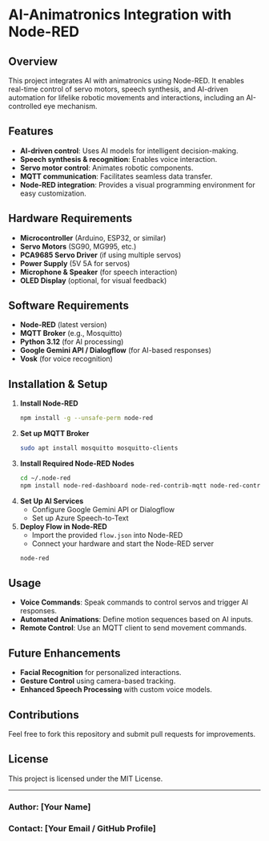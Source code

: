 # AI-Animatronics Integration with Node-RED

## Overview
This project integrates AI with animatronics using Node-RED. It enables real-time control of servo motors, speech synthesis, and AI-driven automation for lifelike robotic movements and interactions, including an AI-controlled eye mechanism.

## Features
- **AI-driven control**: Uses AI models for intelligent decision-making.
- **Speech synthesis & recognition**: Enables voice interaction.
- **Servo motor control**: Animates robotic components.
- **MQTT communication**: Facilitates seamless data transfer.
- **Node-RED integration**: Provides a visual programming environment for easy customization.

## Hardware Requirements
- **Microcontroller** (Arduino, ESP32, or similar)
- **Servo Motors** (SG90, MG995, etc.)
- **PCA9685 Servo Driver** (if using multiple servos)
- **Power Supply** (5V 5A for servos)
- **Microphone & Speaker** (for speech interaction)
- **OLED Display** (optional, for visual feedback)

## Software Requirements
- **Node-RED** (latest version)
- **MQTT Broker** (e.g., Mosquitto)
- **Python 3.12** (for AI processing)
- **Google Gemini API / Dialogflow** (for AI-based responses)
- **Vosk** (for voice recognition)

## Installation & Setup
1. **Install Node-RED**
   ```sh
   npm install -g --unsafe-perm node-red
   ```
2. **Set up MQTT Broker**
   ```sh
   sudo apt install mosquitto mosquitto-clients
   ```
3. **Install Required Node-RED Nodes**
   ```sh
   cd ~/.node-red
   npm install node-red-dashboard node-red-contrib-mqtt node-red-contrib-google-action-dialogflow-http
   ```
4. **Set Up AI Services**
   - Configure Google Gemini API or Dialogflow
   - Set up Azure Speech-to-Text
5. **Deploy Flow in Node-RED**
   - Import the provided `flow.json` into Node-RED
   - Connect your hardware and start the Node-RED server
   ```sh
   node-red
   ```

## Usage
- **Voice Commands**: Speak commands to control servos and trigger AI responses.
- **Automated Animations**: Define motion sequences based on AI inputs.
- **Remote Control**: Use an MQTT client to send movement commands.

## Future Enhancements
- **Facial Recognition** for personalized interactions.
- **Gesture Control** using camera-based tracking.
- **Enhanced Speech Processing** with custom voice models.

## Contributions
Feel free to fork this repository and submit pull requests for improvements.

## License
This project is licensed under the MIT License.

---
### Author: [Your Name]  
### Contact: [Your Email / GitHub Profile]

